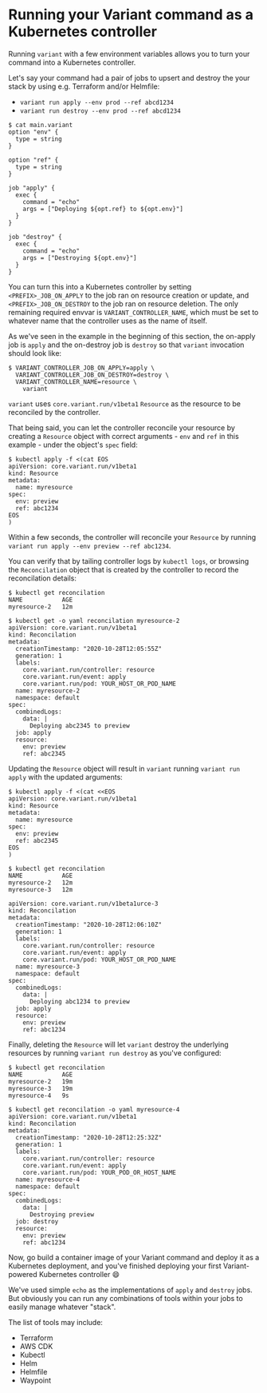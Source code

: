 # Running your Variant command as a Kubernetes controller

Running `variant` with a few environment variables allows you to turn your command into a Kubernetes controller.

Let's say your command had a pair of jobs to upsert and destroy the your stack by using e.g. Terraform and/or Helmfile:

- `variant run apply --env prod --ref abcd1234`
- `variant run destroy --env prod --ref abcd1234`

```console
$ cat main.variant
option "env" {
  type = string
}

option "ref" {
  type = string
}

job "apply" {
  exec {
    command = "echo"
    args = ["Deploying ${opt.ref} to ${opt.env}"]
  }
}

job "destroy" {
  exec {
    command = "echo"
    args = ["Destroying ${opt.env}"]
  }
}
```

You can turn this into a Kubernetes controller by setting `<PREFIX>_JOB_ON_APPLY` to the job ran on resource creation or update,
and `<PREFIX>_JOB_ON_DESTROY` to the job ran on resource deletion. The only remaining required envvar is `VARIANT_CONTROLLER_NAME`,
which must be set to whatever name that the controller uses as the name of itself.

As we've seen in the example in the beginning of this section, the on-apply job is `apply` and the on-destroy job is `destroy` so that `variant` invocation
should look like:

```console
$ VARIANT_CONTROLLER_JOB_ON_APPLY=apply \
  VARIANT_CONTROLLER_JOB_ON_DESTROY=destroy \
  VARIANT_CONTROLLER_NAME=resource \
    variant
```

`variant` uses `core.variant.run/v1beta1` `Resource` as the resource to be reconciled by the controller.

That being said, you can let the controller reconcile your resource by creating a `Resource` object with correct arguments -
`env` and `ref` in this example - under the object's `spec` field:

```console
$ kubectl apply -f <(cat EOS
apiVersion: core.variant.run/v1beta1
kind: Resource
metadata:
  name: myresource
spec:
  env: preview
  ref: abc1234
EOS
)
```     

Within a few seconds, the controller will reconcile your `Resource` by running `variant run apply --env preview --ref abc1234`.

You can verify that by tailing controller logs by `kubectl logs`, or browsing the `Reconcilation` object that is created by
the controller to record the reconcilation details:

```console
$ kubectl get reconcilation
NAME           AGE
myresource-2   12m
```

```console
$ kubectl get -o yaml reconcilation myresource-2
apiVersion: core.variant.run/v1beta1
kind: Reconcilation
metadata:
  creationTimestamp: "2020-10-28T12:05:55Z"
  generation: 1
  labels:
    core.variant.run/controller: resource
    core.variant.run/event: apply
    core.variant.run/pod: YOUR_HOST_OR_POD_NAME
  name: myresource-2
  namespace: default
spec:
  combinedLogs:
    data: |
      Deploying abc2345 to preview
  job: apply
  resource:
    env: preview
    ref: abc2345
```

Updating the `Resource` object will result in `variant` running `variant run apply` with the updated arguments:

```console
$ kubectl apply -f <(cat <<EOS
apiVersion: core.variant.run/v1beta1
kind: Resource
metadata:
  name: myresource
spec:
  env: preview
  ref: abc2345
EOS
)
```

```console
$ kubectl get reconcilation
NAME           AGE
myresource-2   12m
myresource-3   12m
```

```cnosole
apiVersion: core.variant.run/v1beta1urce-3
kind: Reconcilation
metadata:
  creationTimestamp: "2020-10-28T12:06:10Z"
  generation: 1
  labels:
    core.variant.run/controller: resource
    core.variant.run/event: apply
    core.variant.run/pod: YOUR_HOST_OR_POD_NAME
  name: myresource-3
  namespace: default
spec:
  combinedLogs:
    data: |
      Deploying abc1234 to preview
  job: apply
  resource:
    env: preview
    ref: abc1234
```

Finally, deleting the `Resource` will let `variant` destroy the underlying resources by running `variant run destroy`
as you've configured:

```console
$ kubectl get reconcilation
NAME           AGE
myresource-2   19m
myresource-3   19m
myresource-4   9s
```

```console
$ kubectl get reconcilation -o yaml myresource-4
apiVersion: core.variant.run/v1beta1
kind: Reconcilation
metadata:
  creationTimestamp: "2020-10-28T12:25:32Z"
  generation: 1
  labels:
    core.variant.run/controller: resource
    core.variant.run/event: apply
    core.variant.run/pod: YOUR_POD_OR_HOST_NAME
  name: myresource-4
  namespace: default
spec:
  combinedLogs:
    data: |
      Destroying preview
  job: destroy
  resource:
    env: preview
    ref: abc1234
```

Now, go build a container image of your Variant command and deploy it as a Kubernetes deployment, and you've finished
deploying your first Variant-powered Kubernetes controller :smile:

We've used simple `echo` as the implementations of `apply` and `destroy` jobs.
But obviously you can run any combinations of tools within your jobs to easily manage whatever "stack".

The list of tools may include:

- Terraform
- AWS CDK
- Kubectl
- Helm
- Helmfile
- Waypoint
